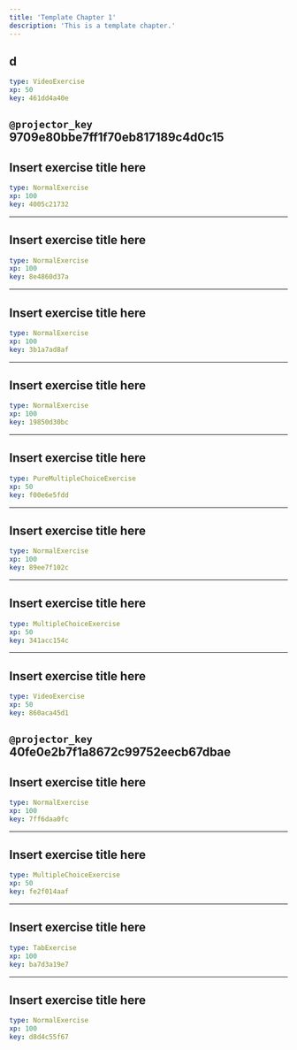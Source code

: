 ```yaml
---
title: 'Template Chapter 1'
description: 'This is a template chapter.'
---
```


## d

```yaml
type: VideoExercise 
xp: 50 
key: 461dd4a40e   
```

`@projector_key`
9709e80bbe7ff1f70eb817189c4d0c15
---

## Insert exercise title here

```yaml
type: NormalExercise 
xp: 100 
key: 4005c21732   
```





---

## Insert exercise title here

```yaml
type: NormalExercise 
xp: 100 
key: 8e4860d37a   
```





---

## Insert exercise title here

```yaml
type: NormalExercise 
xp: 100 
key: 3b1a7ad8af   
```





---

## Insert exercise title here

```yaml
type: NormalExercise 
xp: 100 
key: 19850d30bc   
```





---

## Insert exercise title here

```yaml
type: PureMultipleChoiceExercise 
xp: 50 
key: f00e6e5fdd   
```





---

## Insert exercise title here

```yaml
type: NormalExercise 
xp: 100 
key: 89ee7f102c   
```





---

## Insert exercise title here

```yaml
type: MultipleChoiceExercise 
xp: 50 
key: 341acc154c   
```





---

## Insert exercise title here

```yaml
type: VideoExercise 
xp: 50 
key: 860aca45d1   
```

`@projector_key`
40fe0e2b7f1a8672c99752eecb67dbae
---

## Insert exercise title here

```yaml
type: NormalExercise 
xp: 100 
key: 7ff6daa0fc   
```





---

## Insert exercise title here

```yaml
type: MultipleChoiceExercise 
xp: 50 
key: fe2f014aaf   
```





---

## Insert exercise title here

```yaml
type: TabExercise 
xp: 100 
key: ba7d3a19e7   
```





---

## Insert exercise title here

```yaml
type: NormalExercise 
xp: 100 
key: d8d4c55f67   
```






